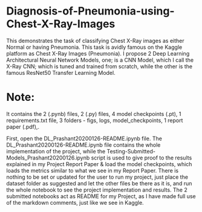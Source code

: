 # Diagnosis-of-Pneumonia-using-Chest-X-Ray-Images
This demonstrates the task of classifying Chest X-Ray images as either Normal or having Pneumonia. This task is avidly famous on the Kaggle platform as Chest X-Ray Images (Pneumonia). I propose 2 Deep Learning Architectural Neural Network Models, one; is a CNN Model, which I call the X-Ray CNN; which is tuned and trained from scratch, while the other is the famous ResNet50 Transfer Learning Model.

# Note: 

It contains the 2 (.pynb) files, 2 (.py) files, 4 model checkpoints (.pt), 1 requirements.txt file, 3 folders - figs, logs, model_checkpoints, 1 report paper (.pdf),.

First, open the DL_Prashant20200126-README.ipynb file.
The DL_Prashant20200126-README.ipynb file contains the whole implementation of the project, while the Testing-Submitted-Models_Prashant20200126.ipynb script is used to give proof to the results explained in my Project Report Paper & load the model checkpoints, which loads the metrics similar to what we see in my Report Paper.
There is nothing to be set or updated for the user to run my project, just place the dataset folder as suggested and let the other files be there as it is, and run the whole notebook to see the project implementation and results. The 2 submitted notebooks act as README for my Project, as I have made full use of the markdown comments, just like we see in Kaggle.
